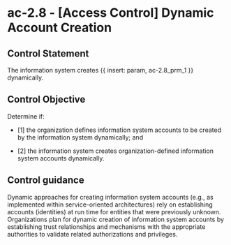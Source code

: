 # ac-2.8 - \[Access Control\] Dynamic Account Creation

## Control Statement

The information system creates {{ insert: param, ac-2.8_prm_1 }} dynamically.

## Control Objective

Determine if:

- \[1\] the organization defines information system accounts to be created by the information system dynamically; and

- \[2\] the information system creates organization-defined information system accounts dynamically.

## Control guidance

Dynamic approaches for creating information system accounts (e.g., as implemented within service-oriented architectures) rely on establishing accounts (identities) at run time for entities that were previously unknown. Organizations plan for dynamic creation of information system accounts by establishing trust relationships and mechanisms with the appropriate authorities to validate related authorizations and privileges.

